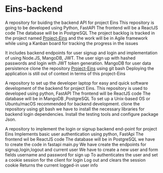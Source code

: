 # Eins-backend
 A repository for buiding the backend API for project Eins
 This repository is going to be developed using Python, FastAPI
 The frontend will be a ReactJS code
 The database will be in PostgreSQL
 The project backlog is tracked in the project named  [Project-Eins](https://github.com/users/arviCV/projects/1) and the work will be in Agile framework while using a Kanban board for tracking the progress in the  issues


 It includes backend endpoints for user signup and login and implementation of using Node.JS, MangoDB, JWT.
 The user sign up with hashed passwords and login with JWT token generation. 
 MangoDB for user data persistence
 clone the repository  [Project-Eins](https://github.com/users/arviCV/projects/1) using git bash 
 Deploying the application is still out of context in terms of this project-Eins

A repository to set up the developer laptop for easy and quick software development of the backend for project Eins.
This repository is used to developed  using python, FastAPI 
The frontend will be ReactJS code
The database will  be in MangoDB ,PostgreSQL
To set up a Unix-based OS  or Ubuntu/macOS recommended for backend development.
clone the repository using git bash
we have to install the necessary libraries for backend login dependencies.
Install the testing tools and configure package Json.

A repository to implement the login or signup backend end-point for project Eins
Implements basic user authentication using python, FastApi
The frontend wil be ReactJS code
The database  will be in PostgreSQL
we have to create the code in fastapi main.py
We have create the endpoints for signup,login,logout and current user
We have to  create a new user and form fields username and password for sign up
To authenticates the user and set a cookie session for the client for login
Log out and clears the session cookie 
Returns the current logged-in user info 